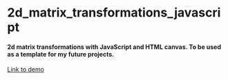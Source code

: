 # 2d_matrix_transformations_javascript
#### 2d matrix transformations with JavaScript and HTML canvas. To be used as a template for my future projects.
[Link to demo](https://ep943087.github.io/2d_matrix_transformations_javascript/)
